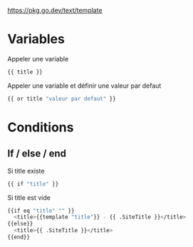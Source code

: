 https://pkg.go.dev/text/template

# Variables 
Appeler une variable 
```bash
{{ title }}
```
Appeler une variable et définir une valeur par defaut
```bash
{{ or title "valeur par defaut" }}
```

# Conditions 

## If / else / end

Si title existe 
```bash
{{ if "title" }}
```

Si title est vide 
```bash
{{if eq "title" "" }}
  <title>{{template "title"}} - {{ .SiteTitle }}</title>
{{else}}
  <title>{{ .SiteTitle }}</title>
{{end}}
```
